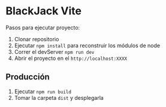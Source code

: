 # BlackJack Vite

Pasos para ejecutar proyecto:

1. Clonar repositorio
2. Ejecutar ```npm install``` para reconstruir los módulos de node
3. Correr el devServer ```npm run dev```
4. Abrir el proyecto en el ```http://localhost:XXXX```

## Producción

1. Ejecutar ```npm run build```
2. Tomar la carpeta ```dist``` y desplegarla